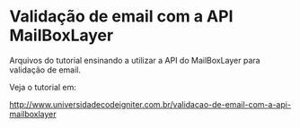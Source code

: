 # Validação de email com a API MailBoxLayer

Arquivos do tutorial ensinando a utilizar a API do MailBoxLayer para validação de email.

Veja o tutorial em:

http://www.universidadecodeigniter.com.br/validacao-de-email-com-a-api-mailboxlayer
